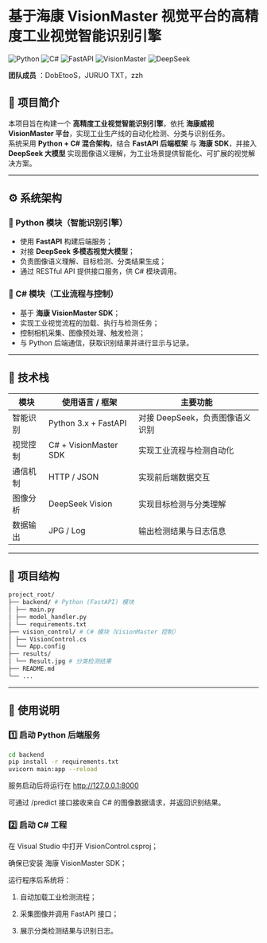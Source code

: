 # 基于海康 VisionMaster 视觉平台的高精度工业视觉智能识别引擎

![Python](https://img.shields.io/badge/Python-3.9+-blue?logo=python&logoColor=white)
![C#](https://img.shields.io/badge/C%23-.NET%206.0-purple?logo=csharp&logoColor=white)
![FastAPI](https://img.shields.io/badge/FastAPI-Framework-green?logo=fastapi&logoColor=white)
![VisionMaster](https://img.shields.io/badge/VisionMaster-SDK-orange)
![DeepSeek](https://img.shields.io/badge/DeepSeek-AI%20Model-yellow?logo=googlecloud&logoColor=white)

**团队成员** ：DobEtooS，JURUO TXT，zzh



## 🧠 项目简介
本项目旨在构建一个 **高精度工业视觉智能识别引擎**，依托 **海康威视 VisionMaster 平台**，实现工业生产线的自动化检测、分类与识别任务。  
系统采用 **Python + C# 混合架构**，结合 **FastAPI 后端框架** 与 **海康 SDK**，并接入 **DeepSeek 大模型** 实现图像语义理解，为工业场景提供智能化、可扩展的视觉解决方案。

---

## ⚙️ 系统架构

### 🔹 Python 模块（智能识别引擎）
- 使用 **FastAPI** 构建后端服务；
- 对接 **DeepSeek 多模态视觉大模型**；
- 负责图像语义理解、目标检测、分类结果生成；
- 通过 RESTful API 提供接口服务，供 C# 模块调用。

### 🔹 C# 模块（工业流程与控制）
- 基于 **海康 VisionMaster SDK**；
- 实现工业视觉流程的加载、执行与检测任务；
- 控制相机采集、图像预处理、触发检测；
- 与 Python 后端通信，获取识别结果并进行显示与记录。

---

## 🧩 技术栈

| 模块 | 使用语言 / 框架 | 主要功能 |
|------|----------------|-----------|
| 智能识别 | Python 3.x + FastAPI | 对接 DeepSeek，负责图像语义识别 |
| 视觉控制 | C# + VisionMaster SDK | 实现工业流程与检测自动化 |
| 通信机制 | HTTP / JSON | 实现前后端数据交互 |
| 图像分析 | DeepSeek Vision | 实现目标检测与分类理解 |
| 数据输出 | JPG / Log | 输出检测结果与日志信息 |

---

## 📂 项目结构
``` bash
project_root/
├── backend/ # Python (FastAPI) 模块
│ ├── main.py
│ ├── model_handler.py
│ └── requirements.txt
├── vision_control/ # C# 模块（VisionMaster 控制）
│ ├── VisionControl.cs
│ └── App.config
├── results/
│ └── Result.jpg # 分类检测结果
├── README.md
└── ...

```

---

## 🚀 使用说明

### 1️⃣ 启动 Python 后端服务
```bash
cd backend
pip install -r requirements.txt
uvicorn main:app --reload
```

服务启动后将运行在 http://127.0.0.1:8000

可通过 /predict 接口接收来自 C# 的图像数据请求，并返回识别结果。

### 2️⃣ 启动 C# 工程

在 Visual Studio 中打开 VisionControl.csproj；

确保已安装 海康 VisionMaster SDK；

运行程序后系统将：

1. 自动加载工业检测流程；

2. 采集图像并调用 FastAPI 接口；

3. 展示分类检测结果与识别日志。



